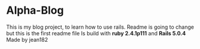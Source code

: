 # Alpha-Blog

This is my blog project, to learn how to use rails.
Readme is going to change but this is the first readme file
Is build with **ruby 2.4.1p111** and **Rails 5.0.4**
Made by jean182
